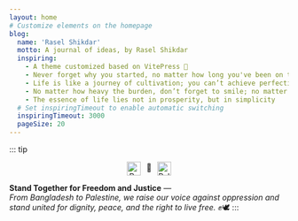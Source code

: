 ```yaml
---
layout: home
# Customize elements on the homepage
blog:
  name: 'Rasel Shikdar'
  motto: A journal of ideas, by Rasel Shikdar
  inspiring:
    - A theme customized based on VitePress 🎨
    - Never forget why you started, no matter how long you've been on the journey
    - Life is like a journey of cultivation; you can’t achieve perfection from the beginning
    - No matter how heavy the burden, don’t forget to smile; no matter how long the journey, don’t forget to persist
    - The essence of life lies not in prosperity, but in simplicity
  # Set inspiringTimeout to enable automatic switching
  inspiringTimeout: 3000
  pageSize: 20
---
```


::: tip
<div style="text-align: center; margin-bottom: 0.5em;">
  <img src="https://upload.wikimedia.org/wikipedia/commons/f/f9/Flag_of_Bangladesh.svg" width="25" alt="Bangladesh Flag" style="vertical-align: middle; margin-right: 6px;" />
  🤝
  <img src="https://upload.wikimedia.org/wikipedia/commons/0/00/Flag_of_Palestine.svg" width="25" alt="Palestine Flag" style="vertical-align: middle; margin-left: 6px;" />
</div>

<strong>Stand Together for Freedom and Justice</strong> —  
<em>From Bangladesh to Palestine, we raise our voice against oppression and stand united for dignity, peace, and the right to live free.</em> ✊🕊️
:::
